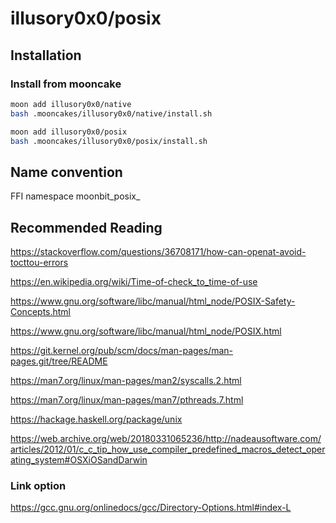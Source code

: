 # illusory0x0/posix

## Installation

### Install from mooncake

```bash
moon add illusory0x0/native
bash .mooncakes/illusory0x0/native/install.sh

moon add illusory0x0/posix
bash .mooncakes/illusory0x0/posix/install.sh
```


## Name convention

FFI namespace moonbit_posix_

## Recommended Reading

https://stackoverflow.com/questions/36708171/how-can-openat-avoid-tocttou-errors

https://en.wikipedia.org/wiki/Time-of-check_to_time-of-use

https://www.gnu.org/software/libc/manual/html_node/POSIX-Safety-Concepts.html

https://www.gnu.org/software/libc/manual/html_node/POSIX.html

https://git.kernel.org/pub/scm/docs/man-pages/man-pages.git/tree/README

https://man7.org/linux/man-pages/man2/syscalls.2.html

https://man7.org/linux/man-pages/man7/pthreads.7.html

https://hackage.haskell.org/package/unix

https://web.archive.org/web/20180331065236/http://nadeausoftware.com/articles/2012/01/c_c_tip_how_use_compiler_predefined_macros_detect_operating_system#OSXiOSandDarwin

### Link option 

https://gcc.gnu.org/onlinedocs/gcc/Directory-Options.html#index-L